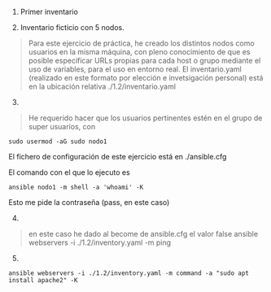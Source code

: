 1. Primer inventario

2. Inventario ficticio con 5 nodos.
> Para este ejercicio de práctica, he creado los distintos nodos como usuarios en la misma máquina, con pleno conocimiento de que es posible especificar URLs propias para cada host o grupo mediante el uso de variables, para el uso en entorno real. El inventario.yaml (realizado en este formato por elección e invetsigación personal) está en la ubicación relativa ./1.2/inventario.yaml

3. 
> He requerido hacer que los usuarios pertinentes estén en el grupo de super usuarios, con 
```console
sudo usermod -aG sudo nodo1
```

El fichero de configuración de este ejercicio está en ./ansible.cfg

El comando con el que lo ejecuto es 

```console
ansible nodo1 -m shell -a 'whoami' -K
```
Esto me pide la contraseña (pass, en este caso)

4. 
> en este caso he dado al become de ansible.cfg el valor false
ansible webservers -i ./1.2/inventory.yaml -m ping

5. 
 ```console
 ansible webservers -i ./1.2/inventory.yaml -m command -a "sudo apt install apache2" -K
 ```

